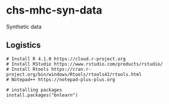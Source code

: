 # chs-mhc-syn-data
Synthetic data 

## Logistics

```{R}
# Install R 4.1.0 https://cloud.r-project.org
# Install RStudio https://www.rstudio.com/products/rstudio/
# Install Rtools https://cran.r-project.org/bin/windows/Rtools/rtools42/rtools.html
# Notepad++ https://notepad-plus-plus.org

# installing packages
install.packages("bnlearn")

```
